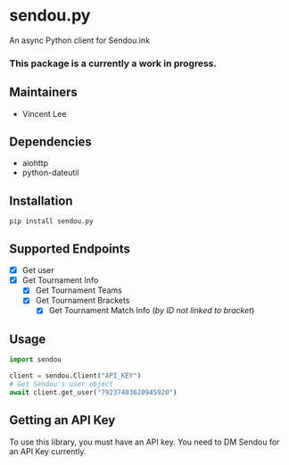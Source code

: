 # sendou.py
An async Python client for Sendou.ink

### **This package is a currently a work in progress.**

## Maintainers
- Vincent Lee

## Dependencies
- aiohttp
- python-dateutil

## Installation
`pip install sendou.py`

## Supported Endpoints
- [x] Get user
- [x] Get Tournament Info
  - [x] Get Tournament Teams
  - [X] Get Tournament Brackets
    - [x] Get Tournament Match Info (*by ID not linked to bracket*)

## Usage
```python
import sendou

client = sendou.Client("API_KEY")
# Get Sendou's user object
await client.get_user("79237403620945920")
```

## Getting an API Key
To use this library, you must have an API key. You need to DM Sendou for an API Key currently.

